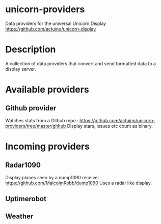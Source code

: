 # unicorn-providers
Data providers for the universal Unicorn Display https://github.com/actuino/unicorn-display 

# Description
A collection of data providers that convert and send formatted data to a display server.

# Available providers

## Github provider

Watches stats from a Github repo : https://github.com/actuino/unicorn-providers/tree/master/github 
Display stars, issues etc count as binary.

# Incoming providers

## Radar1090

Display planes seen by a dump1090 receiver 
https://github.com/MalcolmRobb/dump1090
Uses a radar like display. 

## Uptimerobot

## Weather